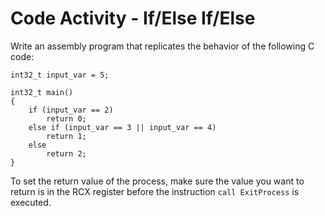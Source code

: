 # Code Activity - If/Else If/Else

Write an assembly program that replicates the behavior of the following C code:

```
int32_t input_var = 5;

int32_t main()
{
	if (input_var == 2)
		return 0;
	else if (input_var == 3 || input_var == 4)
		return 1;
	else
		return 2;
}
```

To set the return value of the process, make sure the value you want to return is in the RCX register before the instruction `call ExitProcess` is executed.
